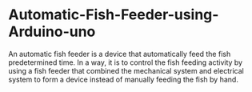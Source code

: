 # Automatic-Fish-Feeder-using-Arduino-uno
An automatic fish feeder is a device that automatically feed the fish predetermined time. In a way, it is to control the fish feeding activity by using a fish feeder that combined the mechanical system and electrical system to form a device instead of manually feeding the fish by hand. 
